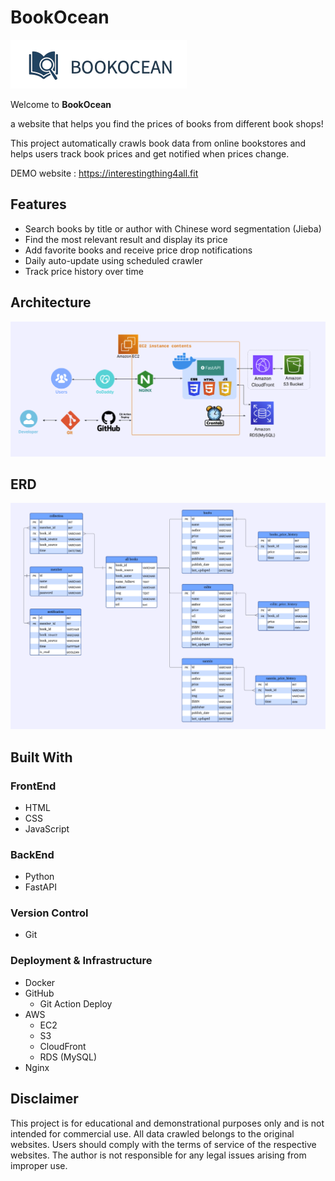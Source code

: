 # BookOcean
![icon](docs/bookocean.png)

Welcome to **BookOcean** 

a website that helps you find  the prices of books from different book shops!

This project automatically crawls book data from online bookstores and helps users track book prices and get notified when prices change.

DEMO website : https://interestingthing4all.fit

## Features

- Search books by title or author with Chinese word segmentation (Jieba)
- Find the most relevant result and display its price
- Add favorite books and receive price drop notifications
- Daily auto-update using scheduled crawler
- Track price history over time


## Architecture

![Architecture](<docs/architecture .png>)

## ERD

![ERD ](./docs/ERD.png)


## Built With

### FrontEnd
- HTML
- CSS
- JavaScript

### BackEnd
- Python
- FastAPI

### Version Control
- Git

### Deployment & Infrastructure
- Docker
- GitHub
  - Git Action Deploy   
- AWS
  - EC2
  - S3
  - CloudFront
  - RDS (MySQL)
- Nginx



## Disclaimer
This project is for educational and demonstrational purposes only and is not intended for commercial use. All data crawled belongs to the original websites. Users should comply with the terms of service of the respective websites. The author is not responsible for any legal issues arising from improper use.



